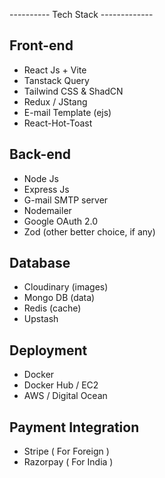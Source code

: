 ---------- Tech Stack -------------


Front-end
---------
* React Js + Vite
* Tanstack Query
* Tailwind CSS & ShadCN
* Redux / JStang
* E-mail Template (ejs)
* React-Hot-Toast


Back-end 
--------
* Node Js
* Express Js
* G-mail SMTP server
* Nodemailer
* Google OAuth 2.0
* Zod (other better choice, if any)


Database
---------
* Cloudinary (images)
* Mongo DB (data)
* Redis (cache)
* Upstash


Deployment
----------
* Docker 
* Docker Hub / EC2
* AWS / Digital Ocean


Payment Integration 
-------------------
* Stripe ( For Foreign )
* Razorpay ( For India )
